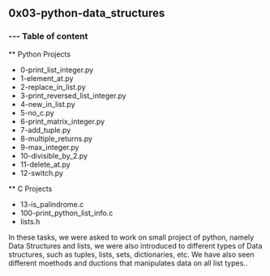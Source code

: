 ## 0x03-python-data_structures
### --- Table of content

** Python Projects
* 0-print_list_integer.py
* 1-element_at.py
* 2-replace_in_list.py
* 3-print_reversed_list_integer.py
* 4-new_in_list.py
* 5-no_c.py
* 6-print_matrix_integer.py
* 7-add_tuple.py
* 8-multiple_returns.py
* 9-max_integer.py
* 10-divisible_by_2.py
* 11-delete_at.py
* 12-switch.py

** C Projects
* 13-is_palindrome.c
* 100-print_python_list_info.c
* lists.h

In these tasks, we were asked to work on small project of python, namely Data Structures and lists, we were also introduced to different types of Data structures, such as tuples, lists, sets, dictionaries, etc. We have also seen different moethods and ductions that manipulates data on all list types..
